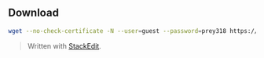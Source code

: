 ## Download
```bash
wget --no-check-certificate -N --user=guest --password=prey318 https://chandler.mit.edu/gps/source/{com,gamit,help,kf,libraries,tables,test_install}.10.71.tar.gz https://chandler.mit.edu/gps/source/incremental_updates.20241201.tar.gz
```


> Written with [StackEdit](https://stackedit.io/).
<!--stackedit_data:
eyJoaXN0b3J5IjpbMTE0MjEyMDEwOV19
-->